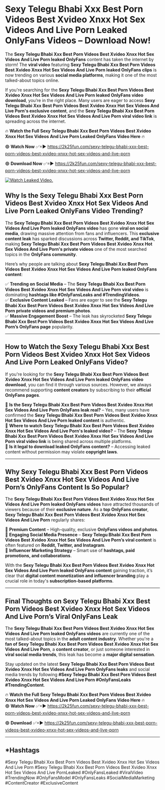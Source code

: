 # Sexy Telegu Bhabi Xxx Best Porn Videos Best Xvideo Xnxx Hot Sex Videos And Live Porn Leaked OnlyFans Videos – Download Now!

The **Sexy Telegu Bhabi Xxx Best Porn Videos Best Xvideo Xnxx Hot Sex Videos And Live Porn leaked OnlyFans** content has taken the internet by storm! The **viral video** featuring **Sexy Telegu Bhabi Xxx Best Porn Videos Best Xvideo Xnxx Hot Sex Videos And Live Porn leaked OnlyFans clips** is now trending on various **social media platforms**, making it one of the most talked-about topics online.  

If you're searching for the **Sexy Telegu Bhabi Xxx Best Porn Videos Best Xvideo Xnxx Hot Sex Videos And Live Porn leaked OnlyFans video download**, you’re in the right place. Many users are eager to access **Sexy Telegu Bhabi Xxx Best Porn Videos Best Xvideo Xnxx Hot Sex Videos And Live Porn's exclusive content**, and the **Sexy Telegu Bhabi Xxx Best Porn Videos Best Xvideo Xnxx Hot Sex Videos And Live Porn viral video link** is spreading across the internet.  

🔥 **Watch the Full Sexy Telegu Bhabi Xxx Best Porn Videos Best Xvideo Xnxx Hot Sex Videos And Live Porn Leaked OnlyFans Video Here** 🔥  

🟢 **Watch Now** ✅=► https://2k25fun.com/sexy-telegu-bhabi-xxx-best-porn-videos-best-xvideo-xnxx-hot-sex-videos-and-live-porn

🟢 **Download Now** ✅=► https://2k25fun.com/sexy-telegu-bhabi-xxx-best-porn-videos-best-xvideo-xnxx-hot-sex-videos-and-live-porn

[![Watch Leaked Video.](https://miro.medium.com/v2/resize:fit:828/format:webp/1*cilzJN44JGOrTw9NJCrNHA.gif "Watch Leaked Video")](https://2k25fun.com/sexy-telegu-bhabi-xxx-best-porn-videos-best-xvideo-xnxx-hot-sex-videos-and-live-porn)

## **Why Is the Sexy Telegu Bhabi Xxx Best Porn Videos Best Xvideo Xnxx Hot Sex Videos And Live Porn Leaked OnlyFans Video Trending?**  

The **Sexy Telegu Bhabi Xxx Best Porn Videos Best Xvideo Xnxx Hot Sex Videos And Live Porn leaked OnlyFans video** has gone **viral on social media**, drawing massive attention from fans and influencers. This **exclusive content leak** has sparked discussions across **Twitter, Reddit, and TikTok**, making **Sexy Telegu Bhabi Xxx Best Porn Videos Best Xvideo Xnxx Hot Sex Videos And Live Porn's private videos** one of the most searched topics in the **OnlyFans community**.  

Here’s why people are talking about **Sexy Telegu Bhabi Xxx Best Porn Videos Best Xvideo Xnxx Hot Sex Videos And Live Porn leaked OnlyFans content**:  

✅ **Trending on Social Media** – The **Sexy Telegu Bhabi Xxx Best Porn Videos Best Xvideo Xnxx Hot Sex Videos And Live Porn viral video** is dominating **hashtags like #OnlyFansLeaks and #TrendingVideos**.  
✅ **Exclusive Content Leaked** – Fans are eager to see the **Sexy Telegu Bhabi Xxx Best Porn Videos Best Xvideo Xnxx Hot Sex Videos And Live Porn private videos and premium photos**.  
✅ **Massive Engagement Boost** – The leak has skyrocketed **Sexy Telegu Bhabi Xxx Best Porn Videos Best Xvideo Xnxx Hot Sex Videos And Live Porn’s OnlyFans page** popularity.  

---

## **How to Watch the Sexy Telegu Bhabi Xxx Best Porn Videos Best Xvideo Xnxx Hot Sex Videos And Live Porn Leaked OnlyFans Video?**  

If you're looking for the **Sexy Telegu Bhabi Xxx Best Porn Videos Best Xvideo Xnxx Hot Sex Videos And Live Porn leaked OnlyFans video download**, you can find it through various sources. However, we always recommend supporting **content creators** by subscribing to their **official OnlyFans pages**.  

🔹 **Is the Sexy Telegu Bhabi Xxx Best Porn Videos Best Xvideo Xnxx Hot Sex Videos And Live Porn OnlyFans leak real?** – Yes, many users have confirmed the **Sexy Telegu Bhabi Xxx Best Porn Videos Best Xvideo Xnxx Hot Sex Videos And Live Porn leaked content** is authentic.  
🔹 **Where to watch Sexy Telegu Bhabi Xxx Best Porn Videos Best Xvideo Xnxx Hot Sex Videos And Live Porn's leaked video?** – The **Sexy Telegu Bhabi Xxx Best Porn Videos Best Xvideo Xnxx Hot Sex Videos And Live Porn viral video link** is being shared across multiple platforms.  
🔹 **Is it legal to download leaked OnlyFans content?** – Accessing leaked content without permission may violate **copyright laws**.  

---

## **Why Sexy Telegu Bhabi Xxx Best Porn Videos Best Xvideo Xnxx Hot Sex Videos And Live Porn’s OnlyFans Content Is So Popular?**  

The **Sexy Telegu Bhabi Xxx Best Porn Videos Best Xvideo Xnxx Hot Sex Videos And Live Porn leaked OnlyFans videos** have attracted thousands of viewers because of their **exclusive nature**. As a **top OnlyFans creator**, **Sexy Telegu Bhabi Xxx Best Porn Videos Best Xvideo Xnxx Hot Sex Videos And Live Porn** regularly shares:  

📌 **Premium Content** – High-quality, exclusive **OnlyFans videos and photos**.  
📌 **Engaging Social Media Presence** – **Sexy Telegu Bhabi Xxx Best Porn Videos Best Xvideo Xnxx Hot Sex Videos And Live Porn’s viral content** is often featured on **Reddit, Twitter, and Instagram**.  
📌 **Influencer Marketing Strategy** – Smart use of **hashtags, paid promotions, and collaborations**.  

With the **Sexy Telegu Bhabi Xxx Best Porn Videos Best Xvideo Xnxx Hot Sex Videos And Live Porn leaked OnlyFans content** gaining traction, it’s clear that **digital content monetization and influencer branding** play a crucial role in today's **subscription-based platforms**.  

---

## **Final Thoughts on Sexy Telegu Bhabi Xxx Best Porn Videos Best Xvideo Xnxx Hot Sex Videos And Live Porn’s Viral OnlyFans Leak**  

The **Sexy Telegu Bhabi Xxx Best Porn Videos Best Xvideo Xnxx Hot Sex Videos And Live Porn leaked OnlyFans videos** are currently one of the most talked-about topics in the **adult content industry**. Whether you're a **fan of Sexy Telegu Bhabi Xxx Best Porn Videos Best Xvideo Xnxx Hot Sex Videos And Live Porn**, a **content creator**, or just someone interested in **viral social media trends**, this leak has become a **major digital sensation**.  

Stay updated on the latest **Sexy Telegu Bhabi Xxx Best Porn Videos Best Xvideo Xnxx Hot Sex Videos And Live Porn OnlyFans leaks** and social media trends by following **#Sexy Telegu Bhabi Xxx Best Porn Videos Best Xvideo Xnxx Hot Sex Videos And Live Porn #OnlyFansLeaks #TrendingContent**.  

🔥 **Watch the Full Sexy Telegu Bhabi Xxx Best Porn Videos Best Xvideo Xnxx Hot Sex Videos And Live Porn Leaked OnlyFans Video Here** 🔥  
🟢 **Watch Now** ✅=► https://2k25fun.com/sexy-telegu-bhabi-xxx-best-porn-videos-best-xvideo-xnxx-hot-sex-videos-and-live-porn

🟢 **Download** ✅=► https://2k25fun.com/sexy-telegu-bhabi-xxx-best-porn-videos-best-xvideo-xnxx-hot-sex-videos-and-live-porn

---

## *Hashtags
#Sexy Telegu Bhabi Xxx Best Porn Videos Best Xvideo Xnxx Hot Sex Videos And Live Porn #Sexy Telegu Bhabi Xxx Best Porn Videos Best Xvideo Xnxx Hot Sex Videos And Live PornLeaked #OnlyFansLeaked #ViralVideo #TrendingNow #OnlyFansModel #OnlyFansLeaks #SocialMediaMarketing #ContentCreator #ExclusiveContent  